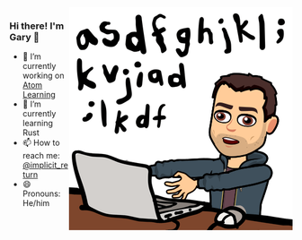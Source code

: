 <img align="right" src="/code_zombie.png"/>

### Hi there! I'm Gary 👋
- 🔭 I’m currently working on [Atom Learning](https://atomlearning.co.uk)
- 🌱 I’m currently learning Rust
- 📫 How to reach me: [@implicit_return](https://twitter.com/implicit_return)
- 😄 Pronouns: He/him
